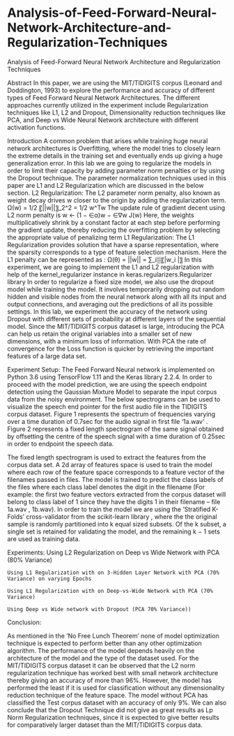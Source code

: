 # Analysis-of-Feed-Forward-Neural-Network-Architecture-and-Regularization-Techniques
Analysis of Feed-Forward Neural Network Architecture and Regularization Techniques

Abstract
In this paper, we are using the MIT/TIDIGITS corpus (Leonard and Doddington, 1993) to explore the performance and accuracy of different types of Feed Forward Neural Network Architectures. The different approaches currently utilized in the experiment include Regularization techniques like L1, L2 and Dropout, Dimensionality reduction techniques like PCA, and Deep vs Wide Neural Network architecture with different activation functions. 

Introduction
A common problem that arises while training huge neural network architectures is Overfitting, where the model tries to closely learn the extreme details in the training set and eventually ends up giving a huge generalization error. In this lab we are going to regularize the models in order to limit their capacity by adding parameter norm penalties or by using the Dropout technique. The parameter normalization techniques used in this paper are L1 and L2 Regularization which are discussed in the below section.
L2 Regularization:
The L2 parameter norm penalty, also known as weight decay drives w closer to the origin by adding the regularization term.
Ω(w)  =  1/2 〖||w||〗_2^2  =  1/2 w^Tw
The update rule of gradient decent using L2 norm penalty is w ← (1 − ∈α)w − ∈∇w J(w)
Here, the weights multiplicatively shrink by a constant factor at each step before performing the gradient update, thereby reducing the overfitting problem by selecting the appropriate value of penalizing term
L1 Regularization:
The L1 Regularization provides solution that have a sparse representation, where the sparsity corresponds to a type of feature selection mechanism. Here the L1 penalty can be represented as :
Ω(θ) = ||w|| = ∑_i▒〖|w_i  |〗
In this experiment, we are going to implement the L1 and L2 regularization with help of the kernel_regularizer instance in  keras.regularizers.Regularizer library
In order to regularize a fixed size model, we also use the dropout model while training the model. It involves temporarily dropping out random hidden and visible nodes from the neural network along with all its input and output connections, and averaging out the predictions of all its possible settings. In this lab, we experiment the accuracy of the network using Dropout with different sets of probability at different layers of the sequential model.
Since the MIT/TIDIGITS corpus dataset is large, introducing the PCA can help us retain the original variables into a smaller set of new dimensions, with a minimum loss of information. With PCA the rate of convergence for the Loss function is quicker by retrieving the important features of a large data set. 

Experiment Setup:
The Feed Forward Neural network is implemented on Python 3.6 using TensorFlow 1.11 and the Keras library 2.2.4. In order to proceed with the model prediction, we are using the speech endpoint detection using the Gaussian Mixture Model to separate the input corpus data from the noisy environment. The below spectrograms can be used to visualize the speech end pointer for the first audio file in the TIDIGITS corpus dataset. Figure 1 represents the spectrum of frequencies varying over a time duration of 0.7sec for the audio signal in first file ‘1a.wav’  . Figure 2 represents a fixed length spectrogram of the same signal obtained by offsetting the centre of the speech signal with a time duration of 0.25sec in order to endpoint the speech data.
  



The fixed length spectrogram is used to extract the features from the corpus data set.  A 2d array of features space is used to train the model where each row of the feature space corresponds to a feature vector of the filenames passed in files. The model is trained to predict the class labels of the files where each class label denotes the digit in the filename (For example: the first two feature vectors extracted from the corpus dataset will belong to class label of 1 since they have the digits 1 in their filename – file 1a.wav , 1b.wav). In order to train the model we are using the ‘Stratified K-Folds’ cross-validator from the scikit-learn library , where the the original sample is randomly partitioned into k equal sized subsets. Of the k subset, a single set is retained for validating the model, and the remaining k − 1 sets are used as training data.

Experiments:
	Using L2 Regularization on Deep vs Wide Network with PCA (80% Variance)

	Using L1 Regularization with on 3-Hidden Layer Network with PCA (70% Variance) on varying Epochs

	Using L1 Regularization with on Deep-vs-Wide Network with PCA (70% Variance) 

	Using Deep vs Wide network with Dropout (PCA 70% Variance))



Conclusion:

As mentioned in the ‘No Free Lunch Theorem’ none of model optimization technique is expected to perform better than any other optimization algorithm. The performance of the model depends heavily on the architecture of the model and the type of the dataset used. For the MIT/TIDIGITS corpus dataset it can be observed that the L2 norm regularization technique has worked best with small network architecture thereby giving an accuracy of more than 96%. However, the model has performed the least if it is used for classification without any dimensionality reduction technique of the feature space. The model without PCA has classified the Test corpus dataset with an accuracy of only 9%. We can also conclude that the Dropout Technique did not give as great results as Lp Norm Regularization techniques, since it is expected to give better results for comparatively larger dataset than the MIT/TIDIGITS corpus data.
